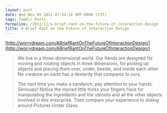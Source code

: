 ```yaml
---
layout: post
date: Wed Nov 09 2011 07:54:18 GMT-0600 (CST)
tags: Tumblr Posts
Permalink: /2011/11/a-brief-rant-on-the-future-of-interaction-design
title: A Brief Rant on the Future of Interaction Design
---
```


[http://worrydream.com/ABriefRantOnTheFutureOfInteractionDesign/](http://worrydream.com/ABriefRantOnTheFutureOfInteractionDesign/)

> We live in a three-dimensional world. Our hands are designed for moving and rotating objects in three dimensions, for picking up objects and placing them over, under, beside, and inside each other. No creature on earth has a dexterity that compares to ours.
> 
> The next time you make a sandwich, pay attention to your hands. Seriously! Notice the myriad little tricks your fingers have for manipulating the ingredients and the utensils and all the other objects involved in this enterprise. Then compare your experience to sliding around Pictures Under Glass.
